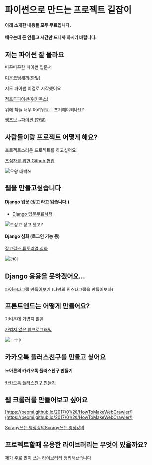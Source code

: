 # 파이썬으로 만드는 프로젝트 길잡이

#### 아래 소개한 내용들 모두 무료입니다. 

#### 배우는데 돈 안들고 시간만 드니까 하시기 바랍니다.





## 저는 파이썬 잘 몰라요

따끈따끈한 파이썬 입문서

[미운코딩새끼(한빛)](https://realhanbit.co.kr/books/75)



저도 파이썬 이걸로 시작했어요

[점프투파이썬(위키독스)](https://wikidocs.net/book/1)



위에 책들 너무 어려워요... 포기해야되나요?

[쌩초보 ~파이썬 (한빛)](https://realhanbit.co.kr/books/53)





## 사람들이랑 프로젝트 어떻게 해요?

프로젝트스러운 프로젝트를 하고싶어요!

[초심자를 위한 Github 협업](https://realhanbit.co.kr/books/125)

![우왕 대박쓰](https://hanbit.s3.amazonaws.com/users/9/write/eb131/images/cover_thumbnail.png?time=1519264835095)







## 웹을 만들고싶습니다

#### Django 입문  (장고 라고 읽습니다.)

- [Django 입문무료서적](https://realhanbit.co.kr/books/18)



![드장고 장고 쥉고?](https://hanbit.s3.amazonaws.com/users/9/write/eb22/images/cover_thumbnail.png?time=1514276678603)



#### Django 심화 (로그인 기능 등)

[장고걸스 튜토리얼:심화](https://realhanbit.co.kr/books/127)

![꺄아](https://hanbit.s3.amazonaws.com/users/9/write/eb133/images/cover_thumbnail.png?time=1519690597109)









## Django 응용을 못하겠어요...

[파이스타그램 만들어보기](http://blog.hannal.com/2014/8/start_with_django_webframework_01/) (나만의 인스타그램을 만들어보자)



## 프론트엔드는 어떻게 만들어요?

가벼운데 가볍지 않음

[가볍지 않은 웹프로그래밍](https://realhanbit.co.kr/books/110)

![ㅗㅜㅑ](https://hanbit.s3.amazonaws.com/users/9/write/eb116/images/cover_thumbnail.png?time=1519171335811)





## 카카오톡 플러스친구를 만들고 싶어요

#### 노아론의 카카오톡 플러스친구 만들기

[카카오톡 플러스친구 만들기](http://codeac.tistory.com/entry/Python%EC%9C%BC%EB%A1%9C-%EC%B9%B4%EC%B9%B4%EC%98%A4%ED%86%A1-%ED%94%8C%EB%9F%AC%EC%8A%A4%EC%B9%9C%EA%B5%AC-%EB%A7%8C%EB%93%A4%EA%B8%B0-1)





## 웹 크롤러를 만들어보고 싶어요

[https://beomi.github.io/2017/01/20/HowToMakeWebCrawler/](https://beomi.github.io/2017/01/20/HowToMakeWebCrawler/)



[Scrapy쓰는 영상강의](https://www.inflearn.com/course/%EC%9B%B9-%ED%81%AC%EB%A1%A4%EB%A7%81web-crawling-%EC%96%B4%ED%94%8C%EB%A6%AC%EC%BC%80%EC%9D%B4%EC%85%98-%EB%A7%8C%EB%93%A4%EA%B8%B0/)[Scrapy쓰는 영상강의](https://www.inflearn.com/course/%EC%9B%B9-%ED%81%AC%EB%A1%A4%EB%A7%81web-crawling-%EC%96%B4%ED%94%8C%EB%A6%AC%EC%BC%80%EC%9D%B4%EC%85%98-%EB%A7%8C%EB%93%A4%EA%B8%B0/)



## 프로젝트할때 유용한 라이브러리는 무엇이 있을까요?

[제가 주로 많이 쓰는 라이브러리 정리해놨습니다](https://github.com/GnuVill-HUFS/Docs_about_Project/blob/master/README.md)
